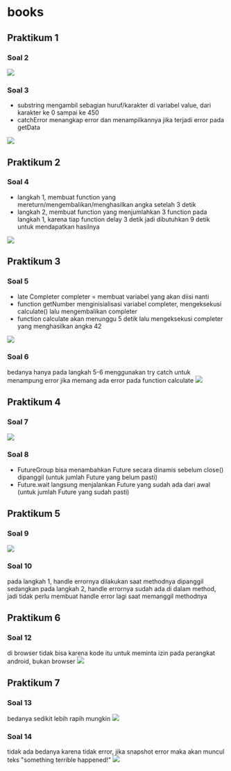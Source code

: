# books

## Praktikum 1
### Soal 2
<img src="images/p1s2.png">

### Soal 3
- substring mengambil sebagian huruf/karakter di variabel value, dari karakter ke 0 sampai ke 450
- catchError menangkap error dan menampilkannya jika terjadi error pada getData
<img src="images/p1s3.gif">

## Praktikum 2
### Soal 4
- langkah 1, membuat function yang mereturn/mengembalikan/menghasilkan angka setelah 3 detik
- langkah 2, membuat function yang menjumlahkan 3 function pada langkah 1, karena tiap function delay 3 detik jadi dibutuhkan 9 detik untuk mendapatkan hasilnya
<img src="images/p2s4.gif">

## Praktikum 3
### Soal 5
- late Completer completer = membuat variabel yang akan diisi nanti
- function getNumber menginisialisasi variabel completer, mengeksekusi calculate() lalu mengembalikan completer
- function calculate akan menunggu 5 detik lalu mengeksekusi completer yang menghasilkan angka 42
<img src="images/p3s5.gif">

### Soal 6
bedanya hanya pada langkah 5-6 menggunakan try catch untuk menampung error jika memang ada error pada function calculate
<img src="images/p3s6.gif">

## Praktikum 4
### Soal 7
<img src="images/p4s7.gif">

### Soal 8
- FutureGroup bisa menambahkan Future secara dinamis sebelum close() dipanggil (untuk jumlah Future yang belum pasti)
- Future.wait langsung menjalankan Future yang sudah ada dari awal (untuk jumlah Future yang sudah pasti)

## Praktikum 5
### Soal 9
<img src="images/p5s9.gif">

### Soal 10
pada langkah 1, handle errornya dilakukan saat methodnya dipanggil
sedangkan pada langkah 2, handle errornya sudah ada di dalam method, jadi tidak perlu membuat handle error lagi saat memanggil methodnya

## Praktikum 6
### Soal 12
di browser tidak bisa karena kode
<uses-permission android:name="android.permission.ACCESS_FINE_LOCATION"/>
<uses-permission android:name="android.permission.ACCESS_COARSE_LOCATION"/>
itu untuk meminta izin pada perangkat android, bukan browser
<img src="images/p6s12.gif">

## Praktikum 7
### Soal 13
bedanya sedikit lebih rapih mungkin
<img src="images/p7s13.gif">

### Soal 14
tidak ada bedanya karena tidak error, jika snapshot error maka akan muncul teks "something terrible happened!"
<img src="images/p7s13.gif">